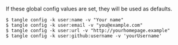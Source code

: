 
If these global config values are set, they will be used as defaults.

    $ tangle config -k user:name -v "Your name"
    $ tangle config -k user:email -v "you@example.com"
    $ tangle config -k user:url -v "http://yourhomepage.example"
    $ tangle config -k user:github:username -v 'yourUsername'
